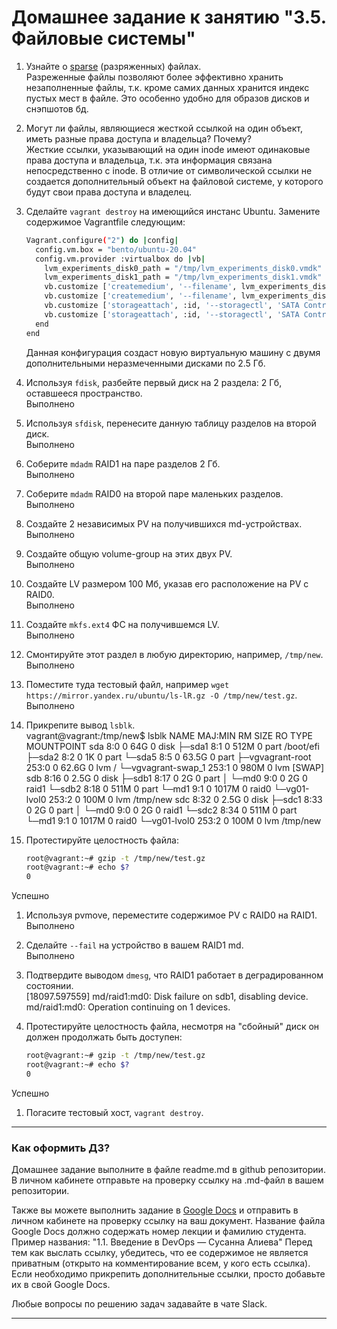 # Домашнее задание к занятию "3.5. Файловые системы"

1. Узнайте о [sparse](https://ru.wikipedia.org/wiki/%D0%A0%D0%B0%D0%B7%D1%80%D0%B5%D0%B6%D1%91%D0%BD%D0%BD%D1%8B%D0%B9_%D1%84%D0%B0%D0%B9%D0%BB) (разряженных) файлах.  
Разреженные файлы позволяют более эффективно хранить незаполненные файлы, т.к. кроме самих данных хранится индекс пустых мест в файле. Это особенно удобно для образов дисков и снэпшотов бд.
1. Могут ли файлы, являющиеся жесткой ссылкой на один объект, иметь разные права доступа и владельца? Почему?  
Жесткие ссылки, указывающий на один inode имеют одинаковые права доступа и владельца, т.к. эта информация связана непосредственно с inode. В отличие от символической ссылки не создается дополнительный объект на файловой системе, у которого будут свои права доступа и владелец.  
1. Сделайте `vagrant destroy` на имеющийся инстанс Ubuntu. Замените содержимое Vagrantfile следующим:

    ```bash
    Vagrant.configure("2") do |config|
      config.vm.box = "bento/ubuntu-20.04"
      config.vm.provider :virtualbox do |vb|
        lvm_experiments_disk0_path = "/tmp/lvm_experiments_disk0.vmdk"
        lvm_experiments_disk1_path = "/tmp/lvm_experiments_disk1.vmdk"
        vb.customize ['createmedium', '--filename', lvm_experiments_disk0_path, '--size', 2560]
        vb.customize ['createmedium', '--filename', lvm_experiments_disk1_path, '--size', 2560]
        vb.customize ['storageattach', :id, '--storagectl', 'SATA Controller', '--port', 1, '--device', 0, '--type', 'hdd', '--medium', lvm_experiments_disk0_path]
        vb.customize ['storageattach', :id, '--storagectl', 'SATA Controller', '--port', 2, '--device', 0, '--type', 'hdd', '--medium', lvm_experiments_disk1_path]
      end
    end
    ```

    Данная конфигурация создаст новую виртуальную машину с двумя дополнительными неразмеченными дисками по 2.5 Гб.

1. Используя `fdisk`, разбейте первый диск на 2 раздела: 2 Гб, оставшееся пространство.  
Выполнено
1. Используя `sfdisk`, перенесите данную таблицу разделов на второй диск.  
Выполнено
1. Соберите `mdadm` RAID1 на паре разделов 2 Гб.  
Выполнено
1. Соберите `mdadm` RAID0 на второй паре маленьких разделов.  
Выполнено
1. Создайте 2 независимых PV на получившихся md-устройствах.  
Выполнено
1. Создайте общую volume-group на этих двух PV.  
Выполнено
1. Создайте LV размером 100 Мб, указав его расположение на PV с RAID0.  
Выполнено
1. Создайте `mkfs.ext4` ФС на получившемся LV.  
Выполнено

1. Смонтируйте этот раздел в любую директорию, например, `/tmp/new`.  
Выполнено
1. Поместите туда тестовый файл, например `wget https://mirror.yandex.ru/ubuntu/ls-lR.gz -O /tmp/new/test.gz`.  
Выполнено
1. Прикрепите вывод `lsblk`.  
vagrant@vagrant:/tmp/new$ lsblk
NAME                 MAJ:MIN RM  SIZE RO TYPE  MOUNTPOINT
sda                    8:0    0   64G  0 disk
├─sda1                 8:1    0  512M  0 part  /boot/efi
├─sda2                 8:2    0    1K  0 part
└─sda5                 8:5    0 63.5G  0 part
  ├─vgvagrant-root   253:0    0 62.6G  0 lvm   /
  └─vgvagrant-swap_1 253:1    0  980M  0 lvm   [SWAP]
sdb                    8:16   0  2.5G  0 disk
├─sdb1                 8:17   0    2G  0 part
│ └─md0                9:0    0    2G  0 raid1
└─sdb2                 8:18   0  511M  0 part
  └─md1                9:1    0 1017M  0 raid0
    └─vg01-lvol0     253:2    0  100M  0 lvm   /tmp/new
sdc                    8:32   0  2.5G  0 disk
├─sdc1                 8:33   0    2G  0 part
│ └─md0                9:0    0    2G  0 raid1
└─sdc2                 8:34   0  511M  0 part
  └─md1                9:1    0 1017M  0 raid0
    └─vg01-lvol0     253:2    0  100M  0 lvm   /tmp/new

1. Протестируйте целостность файла:

    ```bash
    root@vagrant:~# gzip -t /tmp/new/test.gz
    root@vagrant:~# echo $?
    0
    ```
Успешно
1. Используя pvmove, переместите содержимое PV с RAID0 на RAID1.  
Выполнено
1. Сделайте `--fail` на устройство в вашем RAID1 md.  
Выполнено

1. Подтвердите выводом `dmesg`, что RAID1 работает в деградированном состоянии.  
[18097.597559] md/raid1:md0: Disk failure on sdb1, disabling device.
               md/raid1:md0: Operation continuing on 1 devices.

1. Протестируйте целостность файла, несмотря на "сбойный" диск он должен продолжать быть доступен:

    ```bash
    root@vagrant:~# gzip -t /tmp/new/test.gz
    root@vagrant:~# echo $?
    0
    ```
Успешно
1. Погасите тестовый хост, `vagrant destroy`.

 
 ---

### Как оформить ДЗ?

Домашнее задание выполните в файле readme.md в github репозитории. В личном кабинете отправьте на проверку ссылку на .md-файл в вашем репозитории.

Также вы можете выполнить задание в [Google Docs](https://docs.google.com/document/u/0/?tgif=d) и отправить в личном кабинете на проверку ссылку на ваш документ.
Название файла Google Docs должно содержать номер лекции и фамилию студента. Пример названия: "1.1. Введение в DevOps — Сусанна Алиева"
Перед тем как выслать ссылку, убедитесь, что ее содержимое не является приватным (открыто на комментирование всем, у кого есть ссылка). 
Если необходимо прикрепить дополнительные ссылки, просто добавьте их в свой Google Docs.

Любые вопросы по решению задач задавайте в чате Slack.

---
